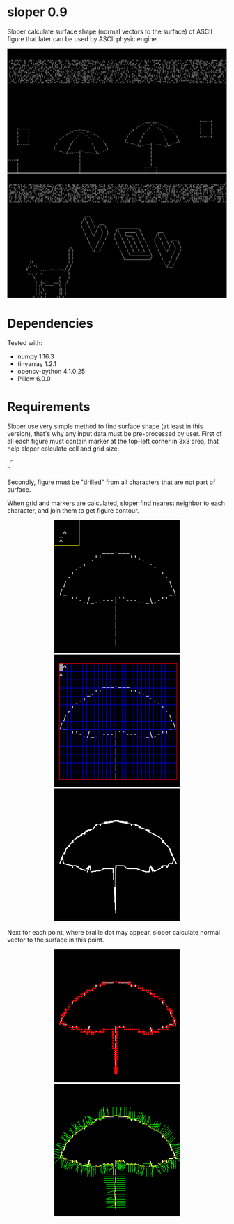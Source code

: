 # sloper 0.9
Sloper calculate surface shape (normal vectors to the surface) of ASCII figure that later can be used by ASCII physic engine.

<p align="center">
<img src="./doc/demo1.gif"/>
<img src="./doc/demo3.gif"/>
</p>

# Dependencies
Tested with:
- numpy            1.16.3
- tinyarray        1.2.1
- opencv-python    4.1.0.25
- Pillow           6.0.0

# Requirements
Sloper use very simple method to find surface shape (at least in this version), that's why any input data must be pre-processed by user.
First of all each figure must contain marker at the top-left corner in 3x3 area, that help sloper calculate cell and grid size.
```
_^
^
```
Secondly, figure must be "drilled" from all characters that are not part of surface.

When grid and markers are calculated, sloper find nearest neighbor to each character, and join them to get figure contour.

<p align="center">
<img src="./doc/ascii_image.png"/>
<img src="./doc/grid_and_markers.png"/>
<img src="./doc/contours.png"/>
</p>

Next for each point, where braille dot may appear, sloper calculate normal vector to the surface in this point.

<p align="center">
<img src="./doc/braille_dots.png"/>
<img src="./doc/normal_vectors.png"/>
</p>

